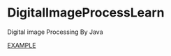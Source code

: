 # DigitalImageProcessLearn
Digital image Processing By Java

[EXAMPLE](https://github.com/OhBonsai/DigitalImageProcessLearn/blob/master/1.png)
